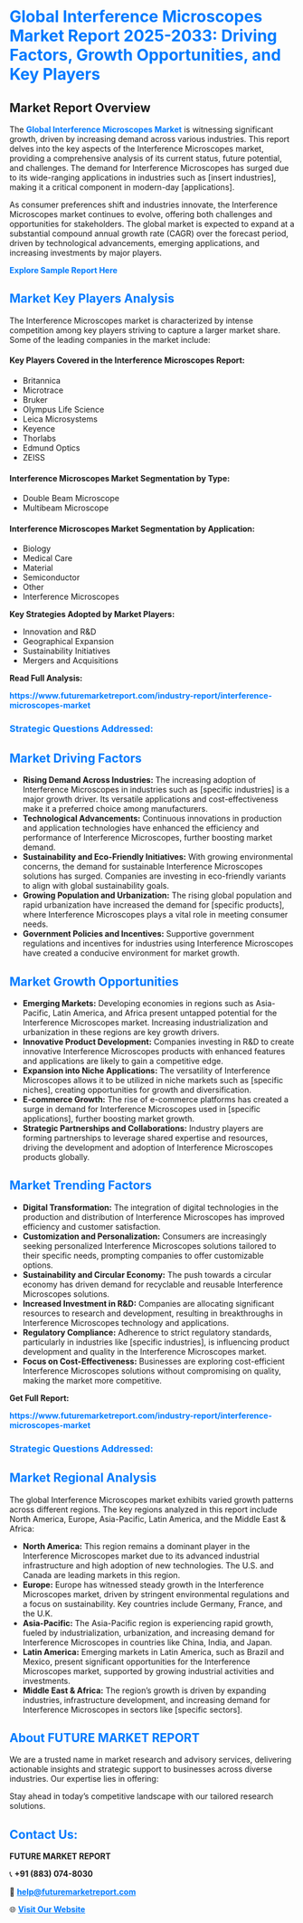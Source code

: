 <h1 style="color: #007BFF;">Global Interference Microscopes Market Report 2025-2033: Driving Factors, Growth Opportunities, and Key Players</h1>

<section id="overview">
<h2>Market Report Overview</h2>
<p>The <a href="https://www.futuremarketreport.com/industry-report/interference-microscopes-market" style="color: #007BFF; text-decoration: none;"><strong>Global Interference Microscopes Market</strong></a> is witnessing significant growth, driven by increasing demand across various industries. This report delves into the key aspects of the Interference Microscopes market, providing a comprehensive analysis of its current status, future potential, and challenges. The demand for Interference Microscopes has surged due to its wide-ranging applications in industries such as [insert industries], making it a critical component in modern-day [applications].</p>
<p>As consumer preferences shift and industries innovate, the Interference Microscopes market continues to evolve, offering both challenges and opportunities for stakeholders. The global market is expected to expand at a substantial compound annual growth rate (CAGR) over the forecast period, driven by technological advancements, emerging applications, and increasing investments by major players.</p>
</section>

<section id="overview">
<p><a href="https://www.futuremarketreport.com/request-sample/reportId=124247" style="color: #007BFF; text-decoration: none;"><strong>Explore Sample Report Here</strong></a></p>
</section>

<section id="key-players">
<h2 style="color: #007BFF;">Market Key Players Analysis</h2>
<p>The Interference Microscopes market is characterized by intense competition among key players striving to capture a larger market share. Some of the leading companies in the market include:</p>
<h4>Key Players Covered in the Interference Microscopes Report:</h4>
<ul><li>Britannica</li><li>Microtrace</li><li>Bruker</li><li>Olympus Life Science</li><li>Leica Microsystems</li><li>Keyence</li><li>Thorlabs</li><li>Edmund Optics</li><li>ZEISS</li></ul>
<h4>Interference Microscopes Market Segmentation by Type:</h4>
<ul><li>Double Beam Microscope</li><li>Multibeam Microscope</li></ul>

<h4>Interference Microscopes Market Segmentation by Application:</h4>
<ul><li>Biology</li><li>Medical Care</li><li>Material</li><li>Semiconductor</li><li>Other</li><li>Interference Microscopes</li></ul>
<p><strong>Key Strategies Adopted by Market Players:</strong></p>
<ul>
<li>Innovation and R&D</li>
<li>Geographical Expansion</li>
<li>Sustainability Initiatives</li>
<li>Mergers and Acquisitions</li>
</ul>
</section>

<section>
<p><strong>Read Full Analysis: </strong></p><a href="https://www.futuremarketreport.com/industry-report/interference-microscopes-market" style="color: #007BFF; text-decoration: none;"><strong>https://www.futuremarketreport.com/industry-report/interference-microscopes-market</strong></a>
<h3 style="color: #007BFF;">Strategic Questions Addressed:</h3>
</section>

<section id="driving-factors">
<h2 style="color: #007BFF;">Market Driving Factors</h2>
<ul>
<li><strong>Rising Demand Across Industries:</strong> The increasing adoption of Interference Microscopes in industries such as [specific industries] is a major growth driver. Its versatile applications and cost-effectiveness make it a preferred choice among manufacturers.</li>
<li><strong>Technological Advancements:</strong> Continuous innovations in production and application technologies have enhanced the efficiency and performance of Interference Microscopes, further boosting market demand.</li>
<li><strong>Sustainability and Eco-Friendly Initiatives:</strong> With growing environmental concerns, the demand for sustainable Interference Microscopes solutions has surged. Companies are investing in eco-friendly variants to align with global sustainability goals.</li>
<li><strong>Growing Population and Urbanization:</strong> The rising global population and rapid urbanization have increased the demand for [specific products], where Interference Microscopes plays a vital role in meeting consumer needs.</li>
<li><strong>Government Policies and Incentives:</strong> Supportive government regulations and incentives for industries using Interference Microscopes have created a conducive environment for market growth.</li>
</ul>
</section>

<section id="growth-opportunities">
<h2 style="color: #007BFF;">Market Growth Opportunities</h2>
<ul>
<li><strong>Emerging Markets:</strong> Developing economies in regions such as Asia-Pacific, Latin America, and Africa present untapped potential for the Interference Microscopes market. Increasing industrialization and urbanization in these regions are key growth drivers.</li>
<li><strong>Innovative Product Development:</strong> Companies investing in R&D to create innovative Interference Microscopes products with enhanced features and applications are likely to gain a competitive edge.</li>
<li><strong>Expansion into Niche Applications:</strong> The versatility of Interference Microscopes allows it to be utilized in niche markets such as [specific niches], creating opportunities for growth and diversification.</li>
<li><strong>E-commerce Growth:</strong> The rise of e-commerce platforms has created a surge in demand for Interference Microscopes used in [specific applications], further boosting market growth.</li>
<li><strong>Strategic Partnerships and Collaborations:</strong> Industry players are forming partnerships to leverage shared expertise and resources, driving the development and adoption of Interference Microscopes products globally.</li>
</ul>
</section>

<section id="trending-factors">
<h2 style="color: #007BFF;">Market Trending Factors</h2>
<ul>
<li><strong>Digital Transformation:</strong> The integration of digital technologies in the production and distribution of Interference Microscopes has improved efficiency and customer satisfaction.</li>
<li><strong>Customization and Personalization:</strong> Consumers are increasingly seeking personalized Interference Microscopes solutions tailored to their specific needs, prompting companies to offer customizable options.</li>
<li><strong>Sustainability and Circular Economy:</strong> The push towards a circular economy has driven demand for recyclable and reusable Interference Microscopes solutions.</li>
<li><strong>Increased Investment in R&D:</strong> Companies are allocating significant resources to research and development, resulting in breakthroughs in Interference Microscopes technology and applications.</li>
<li><strong>Regulatory Compliance:</strong> Adherence to strict regulatory standards, particularly in industries like [specific industries], is influencing product development and quality in the Interference Microscopes market.</li>
<li><strong>Focus on Cost-Effectiveness:</strong> Businesses are exploring cost-efficient Interference Microscopes solutions without compromising on quality, making the market more competitive.</li>
</ul>
</section>

<section>
<p><strong>Get Full Report: </strong></p><a href="https://www.futuremarketreport.com/industry-report/interference-microscopes-market" style="color: #007BFF; text-decoration: none;"><strong>https://www.futuremarketreport.com/industry-report/interference-microscopes-market</strong></a>
<h3 style="color: #007BFF;">Strategic Questions Addressed:</h3>
</section>


<section id="regional-analysis">
<h2 style="color: #007BFF;">Market Regional Analysis</h2>
<p>The global Interference Microscopes market exhibits varied growth patterns across different regions. The key regions analyzed in this report include North America, Europe, Asia-Pacific, Latin America, and the Middle East & Africa:</p>
<ul>
<li><strong>North America:</strong> This region remains a dominant player in the Interference Microscopes market due to its advanced industrial infrastructure and high adoption of new technologies. The U.S. and Canada are leading markets in this region.</li>
<li><strong>Europe:</strong> Europe has witnessed steady growth in the Interference Microscopes market, driven by stringent environmental regulations and a focus on sustainability. Key countries include Germany, France, and the U.K.</li>
<li><strong>Asia-Pacific:</strong> The Asia-Pacific region is experiencing rapid growth, fueled by industrialization, urbanization, and increasing demand for Interference Microscopes in countries like China, India, and Japan.</li>
<li><strong>Latin America:</strong> Emerging markets in Latin America, such as Brazil and Mexico, present significant opportunities for the Interference Microscopes market, supported by growing industrial activities and investments.</li>
<li><strong>Middle East & Africa:</strong> The region’s growth is driven by expanding industries, infrastructure development, and increasing demand for Interference Microscopes in sectors like [specific sectors].</li>
</ul>
</section>

<footer>
<h2 style="color: #007BFF;">About FUTURE MARKET REPORT</h2>
<p>We are a trusted name in market research and advisory services, delivering actionable insights and strategic support to businesses across diverse industries. Our expertise lies in offering:</p>

<p>Stay ahead in today’s competitive landscape with our tailored research solutions.</p>

<h2 style="color: #007BFF;">Contact Us:</h2>
<p><strong>FUTURE MARKET REPORT</strong></p>
<p>📞 <strong>+91 (883) 074-8030</strong></p>
<p>📧 <strong><a href="mailto:help@futuremarketreport.com" style="color: #007BFF;">help@futuremarketreport.com</a></strong></p>
<p>🌐 <strong><a href="https://www.futuremarketreport.com/" style="color: #007BFF;">Visit Our Website</a></strong></p>
</footer>